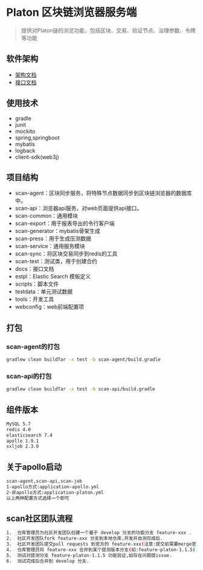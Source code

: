 # Platon 区块链浏览器服务端
> 提供对Platon链的浏览功能，包括区块、交易、验证节点、治理参数、令牌等功能

## 软件架构

- [架构文档](docs/arch_doc/overall_structure.md)
- [接口文档](https://platonnetwork.github.io/browser-server/)

## 使用技术

- gradle
- junit
- mockito
- spring,springboot
- mybatis
- logback
- client-sdk(web3j)

## 项目结构

- scan-agent：区块同步服务，将特殊节点数据同步到区块链浏览器的数据库中。
- scan-api：浏览器api服务，对web页面提供api接口。
- scan-common：通用模块
- scan-export：用于报表导出的令行客户端
- scan-generator：mybatis骨架生成
- scan-press：用于生成压测数据
- scan-service：通用服务模块
- scan-sync：将区块交易同步到redis的工具
- scan-test：测试类，用于创建合约
- docs：接口文档
- estpl：Elastic Search 模板定义
- scripts：脚本文件
- testdata：单元测试数据
- tools：开发工具
- webconfig：web前端配置项


## 打包
### scan-agent的打包

```bash
gradlew clean buildTar -x test -b scan-agent/build.gradle
```

### scan-api的打包

```bash
gradlew clean buildTar -x test -b scan-api/build.gradle
```

## 组件版本

```bash
MySQL 5.7  
redis 4.0 
elasticsearch 7.4 
apollo 1.9.1
xxljob 2.3.0
```

## 关于apollo启动

```bash
scan-agent,scan-api,scan-job
1-apollo方式:application-apollo.yml
2-非apollo方式:application-platon.yml
以上两种配置方式选择一个即可
```

## scan社区团队流程
```bash
1.  仓库管理员为社区开发团队创建一个基于 develop 分支的功能分支 feature-xxx .
2.  社区开发团队fork feature-xxx 分支到本地仓库,开发并自测完成后.
3.  社区开发团队提交pull requests 到官方的 feature-xxx(注意:提交前需要merge官方develop分支的修改).
4.  仓库管理员将 feature-xxx 合并到某个提测版本分支(如:feature-platon-1.1.5).
5.  测试对提测分支 feature-platon-1.1.5 功能验证,如存在问题提issue.
6.  测试完成后合并到 develop 分支.
```